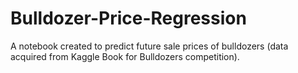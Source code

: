 # Bulldozer-Price-Regression

A notebook created to predict future sale prices of bulldozers (data acquired from Kaggle Book for
Bulldozers competition).
